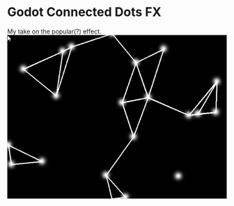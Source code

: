 # Godot Connected Dots FX
My take on the popular(?) effect.
![Screenshot](https://raw.githubusercontent.com/Spearfield/Godot-Connected_Dots_FX/master/Screenshot.png)
